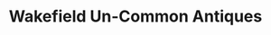 ---
title: "Wakefield Un-Common Antiques"
url: /wakefield/wakefield-un-common-antiques/
shop: Antiquitäten
---